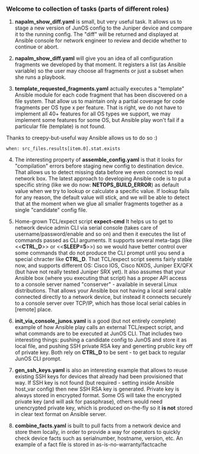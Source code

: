 ### Welcome to collection of tasks (parts of different roles)

1) __napalm_show_diff.yaml__ is small, but very useful task. It allows us to stage a new version of JunOS config to the Juniper device and compare it to the running config. The "diff" will be returned and displayed at Ansible console for network engineer to review and decide whether to continue or abort.

2) __napalm_show_diff.yaml__ will give you an idea of all configuration fragments we developed by that moment. It registers a list (as Ansible variable) so the user may choose all fragments or just a subset when she runs a playbook.

3) __template_requested_fragments.yaml__ actually executes a "template" Ansible module for each code fragment that has been discovered on a file system. That allow us to maintain only a partial coverage for code fragments per OS type x per feature. That is right, we do not have to implement all 40+ features for all OS types we support, we may implement some features for some OS, but Ansible play won't fail if a particular file (template) is not found.

Thanks to creepy-but-useful way Ansible allows us to do so :)
```
when: src_files.results[item.0].stat.exists
```

4) The interesting property of __assemble_config.yaml__ is that it looks for "compilation" errors before staging new config to destination device. That allows us to detect missing data before we even connect to real network box. The latest approach to developing Ansible code is to put a specific string (like we do now: __NETOPS_BUILD_ERROR__) as default value when we try to lookup or calculate a specific value. If lookup fails for any reason, the default value will stick, and we will be able to detect that at the moment when we glue all smaller fragments together as a single "candidate" config file. 

5) Home-grown TCL/expect script __expect-cmd__
It helps us to get to network device admin CLI via serial console (takes care of username/password/enable and so on) and then it executes the list of commands passed as CLI arguments. It supports several meta-tags (like <<__CTRL_D__>> or <<__SLEEP=5__>>) so we would have better control over some commands that do not produce the CLI prompt until you send a special chracter like __CTRL_D__.
That TCL/expect script seems fairly stable now, and supports different OS: Cisco IOS, Cisco NXOS, Juniper EX/QFX (but have not really tested Juniper SRX yet).
It also assumes that your Ansible box (where you executing that script) has a proper API access to a console server named "conserver" - available in several Linux distributions. That allows your Ansible box not having a local seral cable connected directly to a network device, but instead it connects securely to a console server over TCP/IP, which has those local serial cables in [remote] place. 

6) __init_via_console_junos.yaml__ is a good (but not entirely complete) example of how Ansible play calls an external TCL/expect script, and what commands are to be executed at JunOS CLI. That includes two interesting things: pushing a candidate config to JunOS and store it as local file, and pushing SSH private RSA key and generting prublic key off of private key. Both rely on __CTRL_D__ to be sent - to get back to regular JunOS CLI prompt.

7) __gen_ssh_keys.yaml__ is also an interesting example that allows to reuse existing SSH keys for devices that already had been provisioned that way. If SSH key is not found (but required - setting inside Ansible host_var config) then new SSH RSA key is generated.
Private key is always stored in encrypted format. Some OS will take the encrypted private key (and will ask for passphrase), others would need unencrypted private key, which is produced on-the-fly so it __is not__ stored in clear text format on Ansible server.

8) __combine_facts.yaml__ is built to pull facts from a network device and store them locally, in order to provide a way for operators to quickly check device facts such as serialnumber, hostname, version, etc. An example of a fact file is stored in as-is-no-warranty/factcache
